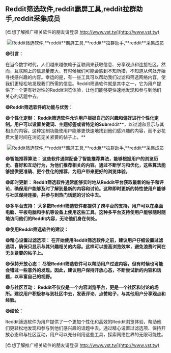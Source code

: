 ## **Reddit筛选软件,**reddit**霸屏工具,**reddit**拉群助手,**reddit**采集成员**

[😍想了解推广相关软件的朋友请登录 http://www.vst.tw](http://www.vst.tw)

 <center><img src="https://vst.tw/MP4/tuiguang/png/5.png" alt="Reddit筛选软件,**reddit**霸屏工具,**reddit**拉群助手,**reddit**采集成员"></center>

**😄引言：**

在当今数字时代，人们越来越依赖于互联网来获取信息、分享观点和连接社区。然而，互联网上的信息量庞大，有时候我们可能会感到不知所措，不知道从何处开始寻找感兴趣的内容。幸运的是，有一些工具可以帮助我们过滤和筛选网络内容，使我们更轻松地发现我们所需的信息。Reddit筛选软件就是其中之一，它为用户提供了一个更有针对性的Reddit浏览体验，让他们能够更快速地发现和参与到他们关心的话题中去。

**😄Reddit筛选软件的功能与优势：**

**😄个性化定制： Reddit筛选软件允许用户根据自己的兴趣和偏好进行个性化定制。用户可以设置关键词、主题标签或者特定的Sub**reddit**，以过滤和显示与其相关的内容。这种定制功能使用户能够更快速地找到他们感兴趣的内容，而不必花费大量时间在浏览无关紧要的帖子上。**

 <center><img src="https://vst.tw/MP4/tuiguang/png/2.png" alt="Reddit筛选软件,**reddit**霸屏工具,**reddit**拉群助手,**reddit**采集成员"></center>

**😄智能推荐算法： 这些软件通常配备了智能推荐算法，能够根据用户的浏览历史、喜好和互动行为，为他们推荐相关的内容。通过不断学习和优化，这些算法能够提供更准确、更个性化的推荐，为用户带来更好的浏览体验。**

**😄即时更新： Reddit筛选软件通常能够实时地从Reddit平台获取最新的帖子和评论，确保用户能够及时了解到最新的内容和讨论。这种即时更新的特性使用户能够与社区保持连接，并参与到热门话题的讨论中去。**

**😄多平台支持： 大多数Reddit筛选软件都提供了跨平台的支持，用户可以在桌面电脑、平板电脑和手机等设备上使用这些工具。这种多平台支持使用户能够随时随地访问他们的Reddit内容，无论他们身在何处。**

**😄使用Reddit筛选软件的建议：**

**😄精心设置过滤选项： 在开始使用Reddit筛选软件之前，建议用户仔细设置过滤选项，确保只显示与其兴趣相关的内容。这样可以提高浏览效率，避免浪费时间在无关紧要的帖子上。**

**😄保持开放心态： 尽管Reddit筛选软件可以帮助用户过滤内容，但有时候也可能会错过一些意外的发现。因此，建议用户保持开放心态，不断尝试新的内容和话题，以丰富自己的视野。**

**😄与社区互动： Reddit不仅仅是一个内容浏览平台，更是一个社区和讨论的场所。建议用户积极参与到社区中去，发表评论、点赞帖子，与其他用户分享观点和经验。**

**😄结论：**

Reddit筛选软件为用户提供了一个更加个性化和高效的Reddit浏览体验，帮助他们更轻松地发现和参与到他们感兴趣的话题中去。通过精心设置过滤选项、保持开放心态和与社区互动，用户可以充分利用这些工具，探索网络世界的无限可能性。

[😍想了解推广相关软件的朋友请登录 http://www.vst.tw](http://www.vst.tw)



